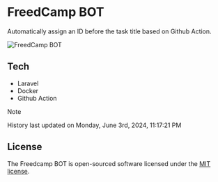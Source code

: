 # FreedCamp BOT

Automatically assign an ID before the task title based on Github Action.

![FreedCamp BOT](https://repository-images.githubusercontent.com/737932867/7d34798b-2680-471c-b089-a78a718d3d6a)

## Tech

- Laravel
- Docker
- Github Action

> [!NOTE]  
> History last updated on Monday, June 3rd, 2024, 11:17:21 PM

## License

The Freedcamp BOT is open-sourced software licensed under the [MIT license](https://opensource.org/licenses/MIT).
